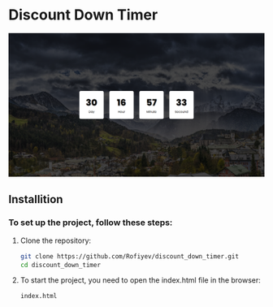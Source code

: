 # Discount Down Timer

![discount down timer](./image/discoun_down_timer.png)

## Installition

### To set up the project, follow these steps:

1. Clone the repository:

   ```bash
   git clone https://github.com/Rofiyev/discount_down_timer.git
   cd discount_down_timer
   ```

2. To start the project, you need to open the index.html file in the browser:

   ```bash
   index.html
   ```
